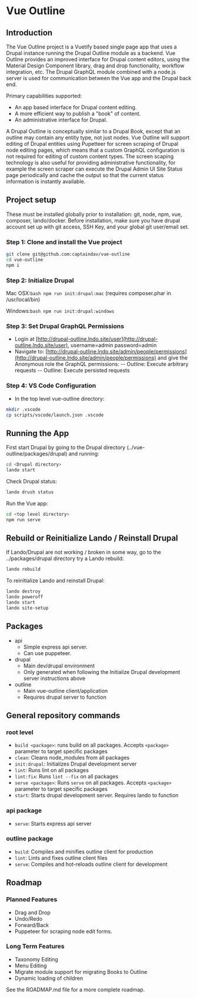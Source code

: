 # Vue Outline

## Introduction

The Vue Outline project is a Vuetify based single page app that uses a Drupal instance running the Drupal Outline module as a backend.  Vue Outline provides an improved interface for Drupal content editors, using the Material Design Component library, drag and drop functionality, workflow integration, etc.  The Drupal GraphQL module combined with a node.js server is used for communication between the Vue app and the Drupal back end.

Primary capabilities supported:

- An app based interface for Drupal content editing.
- A more efficient way to publish a "book" of content.
- An administrative interface for Drupal.

A Drupal Outline is conceptually similar to a Drupal Book, except that an outline may contain any entity type, not just nodes.  Vue Outline will support editing of Drupal entities using Pupetteer for screen scraping of Drupal node editing pages, which means that a custom GraphQL configuration is not required for editing of custom content types.  The screen scaping technology is also useful for providing administrative functionality, for example the screen scraper can execute the Drupal Admin UI Site Status page periodically and cache the output so that the current status information is instantly available.

## Project setup

These must be installed globally prior to installation: git, node, npm, vue, composer, lando/docker.
Before installation, make sure you have drupal account set up with git access, SSH Key, and your global git user/email set.

### Step 1: Clone and install the Vue project

```bash
git clone git@github.com:captaindav/vue-outline
cd vue-outline
npm i
```

### Step 2: Initialize Drupal

Mac OSX:```bash npm run init:drupal:mac```
(requires composer.phar in /usr/local/bin)

Windows:```bash npm run init:drupal:windows```

### Step 3: Set Drupal GraphQL Permissions

- Login at [http://drupal-outline.lndo.site/user](http://drupal-outline.lndo.site/user), username=admin password=admin
- Navigate to: [http://drupal-outline.lndo.site/admin/people/permissions](http://drupal-outline.lndo.site/admin/people/permissions) and give the Anonymous role the GraphQL permissions:
-- Outline: Execute arbitrary requests
-- Outline: Execute persisted requests

### Step 4: VS Code Configuration

- In the top level vue-outline directory:

```bash
mkdir .vscode
cp scripts/vscode/launch.json .vscode
```

## Running the App

First start Drupal by going to the Drupal directory (../vue-outline/packages/drupal) and running:

```bash
cd <Drupal directory>
lando start
```

Check Drupal status:

```bash
lando drush status
```

Run the Vue app:

```bash
cd <top level directory>
npm run serve
```

## Rebuild or Reinitialize Lando / Reinstall Drupal

If Lando/Drupal are not working / broken in some way, go to the ../packages/drupal directory try a Lando rebuild:

```bash
lando rebuild
```

To reinitialize Lando and reinstall Drupal:

```bash
lando destroy
lando poweroff
lando start
lando site-setup
```

## Packages

- api
  - Simple express api server.
  - Can use puppeteer.
- drupal
  - Main dev/drupal environment
  - Only generated when following the Initialize Drupal development server instructions above
- outline
  - Main vue-outline client/application
  - Requires drupal server to function

## General repository commands

### root level

- `build <package>`: runs build on all packages. Accepts `<package>` parameter to target specific packages
- `clean`: Cleans node_modules from all packages
- `init:drupal`: Initializes Drupal development server
- `lint`: Runs lint on all packages
- `lint:fix`: Runs `lint --fix` on all packages
- `serve <package>`: Runs `serve` on all packages. Accepts `<package>` parameter to target specific packages
- `start`: Starts drupal development server. Requires lando to function

### api package

- `serve`: Starts express api server

### outline package

- `build`: Compiles and minifies outline client for production
- `lint`: Lints and fixes outline client files
- `serve`: Compiles and hot-reloads outline client for development

## Roadmap

### Planned Features

- Drag and Drop
- Undo/Redo
- Forward/Back
- Puppeteer for scraping node edit forms.

### Long Term Features

- Taxonomy Editing
- Menu Editing
- Migrate module support for migrating Books to Outline
- Dynamic loading of children

See the ROADMAP.md file for a more complete roadmap.
